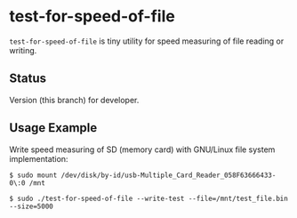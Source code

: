 test-for-speed-of-file
======================

``test-for-speed-of-file`` is tiny utility for speed measuring of
file reading or writing.

Status
------

Version (this branch) for developer.

Usage Example
-------------

Write speed measuring of SD (memory card) with GNU/Linux file system implementation:

    $ sudo mount /dev/disk/by-id/usb-Multiple_Card_Reader_058F63666433-0\:0 /mnt
    
    $ sudo ./test-for-speed-of-file --write-test --file=/mnt/test_file.bin --size=5000
